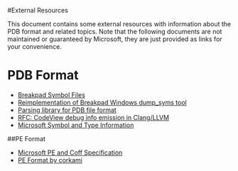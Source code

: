 #External Resources

This document contains some external resources with information about the PDB format and related topics.
Note that the following documents are not maintained or guaranteed by Microsoft, they are just provided
as links for your convenience.

# PDB Format
- [Breakpad Symbol Files](https://chromium.googlesource.com/breakpad/breakpad/+/master/docs/symbol_files.md)
- [Reimplementation of Breakpad Windows dump_syms tool](https://github.com/luser/dump_syms)
- [Parsing library for PDB file format](https://code.google.com/p/pdbparser/w/list)
- [RFC: CodeView debug info emission in Clang/LLVM](http://lists.llvm.org/pipermail/cfe-dev/2015-October/045780.html)
- [Microsoft Symbol and Type Information](http://pierrelib.pagesperso-orange.fr/exec_formats/MS_Symbol_Type_v1.0.pdf)

##PE Format
- [Microsoft PE and Coff Specification](https://msdn.microsoft.com/en-us/windows/hardware/gg463119.aspx)
- [PE Format by corkami](https://code.google.com/p/corkami/wiki/PE)